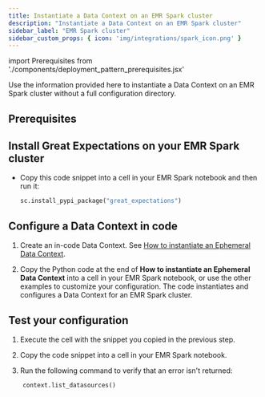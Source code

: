 ```yaml
---
title: Instantiate a Data Context on an EMR Spark cluster
description: "Instantiate a Data Context on an EMR Spark cluster"
sidebar_label: "EMR Spark cluster"
sidebar_custom_props: { icon: 'img/integrations/spark_icon.png' }
---
```

import Prerequisites from './components/deployment_pattern_prerequisites.jsx'


Use the information provided here to instantiate a Data Context on an EMR Spark cluster without a full configuration directory.

## Prerequisites

<Prerequisites>

</Prerequisites>

## Install Great Expectations on your EMR Spark cluster

- Copy this code snippet into a cell in your EMR Spark notebook and then run it:

  ```python
  sc.install_pypi_package("great_expectations")
  ```

## Configure a Data Context in code

1. Create an in-code Data Context. See [How to instantiate an Ephemeral Data Context](/docs/guides/setup/configuring_data_contexts/instantiating_data_contexts/how_to_explicitly_instantiate_an_ephemeral_data_context).

2. Copy the Python code at the end of **How to instantiate an Ephemeral Data Context** into a cell in your EMR Spark notebook, or use the other examples to customize your configuration. The code instantiates and configures a Data Context for an EMR Spark cluster.

## Test your configuration

1. Execute the cell with the snippet you copied in the previous step.

2. Copy the code snippet into a cell in your EMR Spark notebook.

3. Run the following command to verify that an error isn't returned:

  ```python
      context.list_datasources()
   ```

